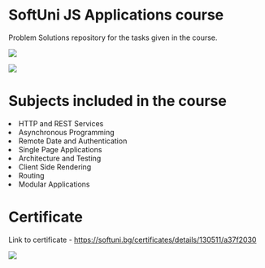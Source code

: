 # SoftUni JS Applications course
Problem Solutions repository for the tasks given in the course.
<p></p>
<p><img src="https://res.cloudinary.com/practicaldev/image/fetch/s--QeGg-Lr7--/c_imagga_scale,f_auto,fl_progressive,h_420,q_auto,w_1000/https://dev-to-uploads.s3.amazonaws.com/i/qpslbe62o6lodad01p1g.png"></p>
<p></p>
<p></p>
<p></p>
<img src="https://img.shields.io/badge/JavaScript-323330?style=for-the-badge&logo=javascript&logoColor=F7DF1E">

# Subjects included in the course
<li>HTTP and REST Services</li>
<li>Asynchronous Programming</li>
<li>Remote Date and Authentication</li>
<li>Single Page Applications</li>
<li>Architecture and Testing</li>
<li>Client Side Rendering</li>
<li>Routing</li>
<li>Modular Applications</li>
<p></p>
<p></p>
<p></p>

# Certificate
Link to certificate - https://softuni.bg/certificates/details/130511/a37f2030
<p></p>
<img src="https://i.postimg.cc/nrjXL1yt/Programming-Basics-February-2021-Certificate.jpg">
